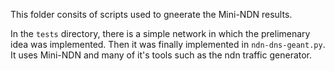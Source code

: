 This folder consits of scripts used to gneerate the Mini-NDN results.  

In the `tests` directory, there is a simple network in which the prelimenary idea was implemented. Then it was finally implemented in `ndn-dns-geant.py`.  
It uses Mini-NDN and many of it's tools such as the ndn traffic generator.  
